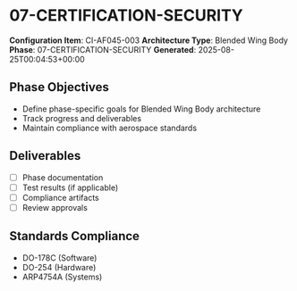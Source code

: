 # 07-CERTIFICATION-SECURITY

**Configuration Item**: CI-AF045-003
**Architecture Type**: Blended Wing Body
**Phase**: 07-CERTIFICATION-SECURITY
**Generated**: 2025-08-25T00:04:53+00:00

## Phase Objectives
- Define phase-specific goals for Blended Wing Body architecture
- Track progress and deliverables
- Maintain compliance with aerospace standards

## Deliverables
- [ ] Phase documentation
- [ ] Test results (if applicable)
- [ ] Compliance artifacts
- [ ] Review approvals

## Standards Compliance
- DO-178C (Software)
- DO-254 (Hardware)
- ARP4754A (Systems)
